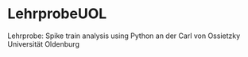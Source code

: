 # LehrprobeUOL
Lehrprobe: Spike train analysis using Python an der Carl von Ossietzky Universität Oldenburg

